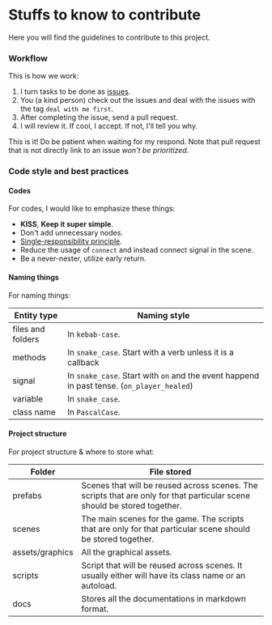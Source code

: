 # Stuffs to know to contribute
Here you will find the guidelines to contribute to this project.

### Workflow
This is how we work: 

1. I turn tasks to be done as [issues](https://github.com/RechieKho/ascend/issues).
2. You (a kind person) check out the issues and deal with the issues with the tag `deal with me first`.
3. After completing the issue, send a pull request. 
4. I will review it. If cool, I accept. If not, I'll tell you why.

This is it! Do be patient when waiting for my respond. Note that pull request that is not directly link to an issue *won't be prioritized*.

### Code style and best practices
#### Codes
For codes, I would like to emphasize these things: 

- **KISS**, **Keep it super simple**.
- Don't add unnecessary nodes.
- [Single-responsibility principle](https://en.m.wikipedia.org/wiki/Single-responsibility_principle).
- Reduce the usage of `connect` and instead connect signal in the scene.
- Be a never-nester, utilize early return.

#### Naming things
For naming things:

| Entity type | Naming style |
| ----- | ----- |
| files and folders | In `kebab-case`.|
| methods | In `snake_case`. Start with a verb unless it is a callback |
| signal | In `snake_case`. Start with `on` and the event happend in past tense. (`on_player_healed`) |
| variable | In `snake_case`. |
| class name | In `PascalCase`.|

#### Project structure
For project structure & where to store what:

| Folder | File stored |
| ----- | ----- |
| prefabs | Scenes that will be reused across scenes. The scripts that are only for that particular scene should be stored together. |
| scenes | The main scenes for the game. The scripts that are only for that particular scene should be stored together. |
| assets/graphics | All the graphical assets. |
| scripts | Script that will be reused across scenes. It usually either will have its class name or an autoload. |
| docs | Stores all the documentations in markdown format. |
